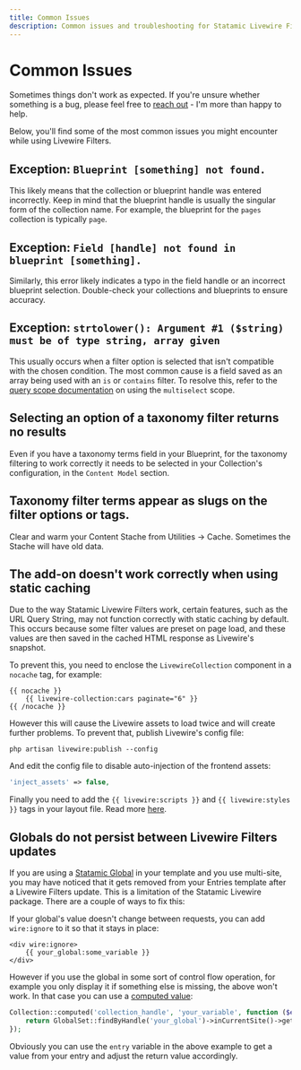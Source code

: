 ```yaml
---
title: Common Issues
description: Common issues and troubleshooting for Statamic Livewire Filters.
---
```


# Common Issues

Sometimes things don't work as expected. If you're unsure whether something is a bug, please feel free to [reach out](./support) - I'm more than happy to help.

Below, you'll find some of the most common issues you might encounter while using Livewire Filters.

## Exception: `Blueprint [something] not found.`

This likely means that the collection or blueprint handle was entered incorrectly. Keep in mind that the blueprint handle is usually the singular form of the collection name. For example, the blueprint for the `pages` collection is typically `page`.

## Exception: `Field [handle] not found in blueprint [something].`

Similarly, this error likely indicates a typo in the field handle or an incorrect blueprint selection. Double-check your collections and blueprints to ensure accuracy.

## Exception: `strtolower(): Argument #1 ($string) must be of type string, array given`

This usually occurs when a filter option is selected that isn't compatible with the chosen condition. The most common cause is a field saved as an array being used with an `is` or `contains` filter. To resolve this, refer to the [query scope documentation](./advanced/query-scopes) on using the `multiselect` scope.

## Selecting an option of a taxonomy filter returns no results

Even if you have a taxonomy terms field in your Blueprint, for the taxonomy filtering to work correctly it needs to be selected in your Collection's configuration, in the `Content Model` section.

## Taxonomy filter terms appear as slugs on the filter options or tags.

Clear and warm your Content Stache from Utilities -> Cache. Sometimes the Stache will have old data.

## The add-on doesn't work correctly when using static caching

Due to the way Statamic Livewire Filters work, certain features, such as the URL Query String, may not function correctly with static caching by default. This occurs because some filter values are preset on page load, and these values are then saved in the cached HTML response as Livewire's snapshot.

To prevent this, you need to enclose the `LivewireCollection` component in a `nocache` tag, for example:

```antlers
{{ nocache }}
    {{ livewire-collection:cars paginate="6" }}
{{ /nocache }}
```

However this will cause the Livewire assets to load twice and will create further problems. To prevent that, publish Livewire's config file:

```shell
php artisan livewire:publish --config
```

And edit the config file to disable auto-injection of the frontend assets:

```php
'inject_assets' => false,
```

Finally you need to add the <code v-pre>{{ livewire:scripts }}</code> and <code v-pre>{{ livewire:styles }}</code> tags in your layout file. Read more [here](https://github.com/jonassiewertsen/statamic-livewire?tab=readme-ov-file#livewire-scripts-and-styles).

## Globals do not persist between Livewire Filters updates

If you are using a [Statamic Global](https://statamic.dev/globals) in your template and you use multi-site, you may have noticed that it gets removed from your Entries template after a Livewire Filters update. This is a limitation of the Statamic Livewire package. There are a couple of ways to fix this:

If your global's value doesn't change between requests, you can add `wire:ignore` to it so that it stays in place:

```antlers
<div wire:ignore>
    {{ your_global:some_variable }}
</div>
```

However if you use the global in some sort of control flow operation, for example you only display it if something else is missing, the above won't work. In that case you can use a [computed value](https://statamic.dev/computed-values):

```php
Collection::computed('collection_handle', 'your_variable', function ($entry, $value) {
    return GlobalSet::findByHandle('your_global')->inCurrentSite()->get('your_variable');
});
```

Obviously you can use the `entry` variable in the above example to get a value from your entry and adjust the return value accordingly. 